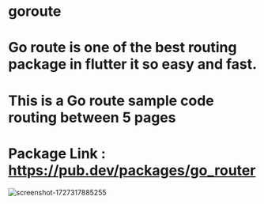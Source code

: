 # goroute

# Go route is one of the best routing package in flutter it so easy and fast.
# This is a Go route sample code routing between 5 pages
# Package Link : https://pub.dev/packages/go_router

![screenshot-1727317885255](https://github.com/user-attachments/assets/1471f4b7-f6fb-45fa-aeb7-49f35351414f)
